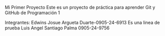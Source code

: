 Mi Primer Proyecto
Este es un proyecto de práctica para aprender Git y GitHub de Programación 1

Integrantes: 
Edwins Josue Argueta Duarte-0905-24-6913
Es una linea de prueba
Luis Angel Santiago Palma 0905-24-9756